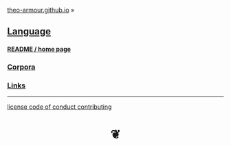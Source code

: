 <style>

#menu p { margin: 0 }

</style>


[theo-armour.github.io]( https://theo-armour.github.io ) &raquo;

## [Language]( index.html )

#### [README / home page]( #README.md )


### [Corpora]( #page/corpora.md )


### [Links]( #pages/links.md )


<!--
### [Script1]( #script1/script1.html )>

<### [Script2]( #script2/script2.html )


***

<div id=divSubMenu ></div>

<iframe id=ifrMenu class=xxxiframeMenu width=100% height=0 frameBorder=0 ></iframe>



### [markdown help]( #./pages/markdown-help.md )


### [threejs basic]( #./plugins/threejs-basic.html ) [&#x1F5D7;]( ./plugin/threejs-basic.html "Run full screen" )

-->


***

[license         ]( #./page/license.md )
[code of conduct ]( #./page/code-of-conduct.md )
[contributing    ]( #./page/contributing.md )

<h1 style=text-align:center; > &#x2766; </h1>
